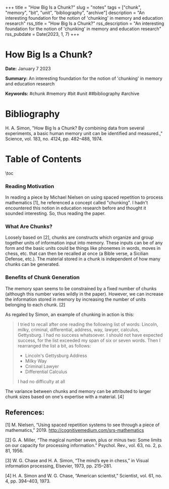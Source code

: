 +++
title = "How Big Is a Chunk?"
slug = "notes"
tags = ["chunk", "memory", "bit", "unit", "bibliography", "archive"]
description = "An interesting foundation for the notion of 'chunking' in memory and education research"
rss_title = "How Big Is a Chunk?"
rss_description = "An interesting foundation for the notion of 'chunking' in memory and education research"
rss_pubdate = Date(2023, 1, 7)
+++



How Big Is a Chunk?
=========

**Date:** January 7 2023

**Summary:** An interesting foundation for the notion of 'chunking' in memory and education research

**Keywords:** #chunk #memory #bit #unit ##bibliography #archive

Bibliography
==========

H. A. Simon, "How Big Is a Chunk? By combining data from several experiments, a basic human memory unit can be identified and measured.," Science, vol. 183, no. 4124, pp. 482–488, 1974.

Table of Contents
=========

\toc

### Reading Motivation

In reading a piece by Michael Nielsen on using spaced repetition to process mathematics [1], he referenced a concept called "chunking". I hadn't encountered this notion in education research before and thought it sounded interesting.  So, thus reading the paper.

### What Are Chunks?

Loosely based on [2], chunks are constructs which organize and group together units of information input into memory. These inputs can be of any form and the basic units could be things like phonemes in words, moves in chess, etc. that can then be recalled at once (a Bible verse, a Sicilian Defense, etc.). The material stored in a chunk is independent of how many chunks can be generated.

### Benefits of Chunk Generation

The memory span seems to be constrained by a fixed number of chunks (although this number varies wildly in the paper).  However, we can increase the information stored in memory by increasing the number of units belonging to each chunk. [2]

As regaled by Simon, an example of chunking in action is this:

> I tried to recall after one reading the following list of words: Lincoln, milky, criminal, differential, address, way, lawyer, calculus, Gettysburg. I had no success whatsoever. I should not have expected success, for the list exceeded my span of six or seven words. Then I rearranged the list a bit, as follows:
>
>   * Lincoln's Gettysburg Address
>   * Milky Way
>   * Criminal Lawyer
>   * Differential Calculus
>
> I had no difficulty at all


The variance between chunks and memory can be attributed to larger chunk sizes based on one's expertise with a material. [4]
## References:

[1] M. Nielsen, “Using spaced repetition systems to see through a piece of mathematics,” 2019. http://cognitivemedium.com/srs-mathematics

[2] G. A. Miller, “The magical number seven, plus or minus two: Some limits on our capacity for processing information.” Psychol. Rev., vol. 63, no. 2, p. 81, 1956.

[3] W. G. Chase and H. A. Simon, “The mind’s eye in chess,” in Visual information processing, Elsevier, 1973, pp. 215–281.

[4] H. A. Simon and W. G. Chase, “American scientist,” Scientist, vol. 61, no. 4, pp. 394–403, 1973.
